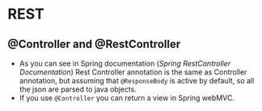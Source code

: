 # REST

## @Controller and @RestController

- As you can see in Spring documentation (_Spring RestController Documentation_) Rest Controller annotation is the same as Controller 
annotation, but assuming that `@ResponseBody` is active by default, so all the json are parsed to java objects. 
- If you use `@Controller` you can return a view in Spring webMVC.
